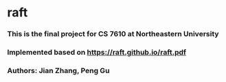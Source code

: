 # raft

### This is the final project for CS 7610 at Northeastern University
### Implemented based on https://raft.github.io/raft.pdf
### Authors: Jian Zhang, Peng Gu
